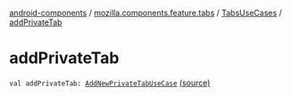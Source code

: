 [android-components](../../index.md) / [mozilla.components.feature.tabs](../index.md) / [TabsUseCases](index.md) / [addPrivateTab](./add-private-tab.md)

# addPrivateTab

`val addPrivateTab: `[`AddNewPrivateTabUseCase`](-add-new-private-tab-use-case/index.md) [(source)](https://github.com/mozilla-mobile/android-components/blob/master/components/feature/tabs/src/main/java/mozilla/components/feature/tabs/TabsUseCases.kt#L209)